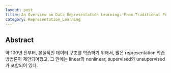 ```yaml
---
layout: post
title: An Overview on Data Representation Learning: From Traditional Feature Learning to Recent Deep Learing 번역
category: Representation_Learning
---
```


## Abstract

약 100년 전부터, 본질적인 데이터 구조를 학습하기 위해서, 많은 representation 학습 방법론이 제안되어왔고, 그 안에는 linear와 nonlinear, supervised와 unsupervised가 포함되어 있다.

